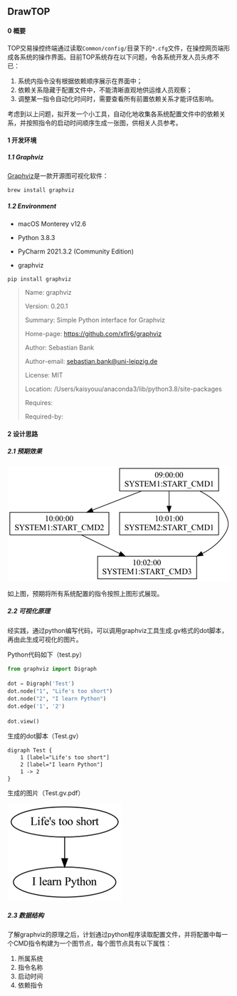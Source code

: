 ## DrawTOP

#### 0 概要

TOP交易操控终端通过读取`Common/config/`目录下的`*.cfg`文件，在操控网页端形成各系统的操作界面。目前TOP系统存在以下问题，令各系统开发人员头疼不已：

1. 系统内指令没有根据依赖顺序展示在界面中；
2. 依赖关系隐藏于配置文件中，不能清晰直观地供运维人员观察；
3. 调整某一指令自动化时间时，需要查看所有前置依赖关系才能评估影响。

考虑到以上问题，拟开发一个小工具，自动化地收集各系统配置文件中的依赖关系，并按照指令的启动时间顺序生成一张图，供相关人员参考。



#### 1 开发环境

##### 1.1 Graphviz

[Graphviz](http://www.graphviz.org/)是一款开源图可视化软件：

```shell
brew install graphviz
```

##### 1.2 Environment

* macOS Monterey v12.6

* Python 3.8.3
* PyCharm 2021.3.2 (Community Edition)

* graphviz

```shell
pip install graphviz
```

> Name: graphviz
>
> Version: 0.20.1
>
> Summary: Simple Python interface for Graphviz
>
> Home-page: https://github.com/xflr6/graphviz
>
> Author: Sebastian Bank
>
> Author-email: sebastian.bank@uni-leipzig.de
>
> License: MIT
>
> Location: /Users/kaisyouu/anaconda3/lib/python3.8/site-packages
>
> Requires: 
>
> Required-by: 



#### 2 设计思路

##### 2.1 预期效果

![test.gv](README.assets/test.gv.png)

如上图，预期将所有系统配置的指令按照上图形式展现。

##### 2.2 可视化原理

经实践，通过python编写代码，可以调用graphviz工具生成.gv格式的dot脚本，再由此生成可视化的图片。

Python代码如下（test.py）

```python
from graphviz import Digraph

dot = Digraph('Test')
dot.node("1", "Life's too short")
dot.node("2", "I learn Python")
dot.edge('1', '2')

dot.view()
```

生成的dot脚本（Test.gv）

```
digraph Test {
	1 [label="Life's too short"]
	2 [label="I learn Python"]
	1 -> 2
}
```

生成的图片（Test.gv.pdf）

<img src="README.assets/image-20221220145040832.png" alt="image-20221220145040832" style="zoom: 25%;" />

##### 2.3 数据结构

了解graphviz的原理之后，计划通过python程序读取配置文件，并将配置中每一个CMD指令构建为一个图节点，每个图节点具有以下属性：

1. 所属系统
2. 指令名称
3. 启动时间
4. 依赖指令


